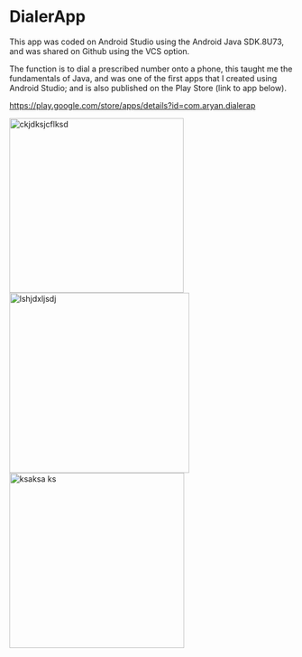# DialerApp

This app was coded on Android Studio using the Android Java SDK.8U73, and was shared on Github using the VCS option. 

The function is to dial a prescribed number onto a phone, this taught me the fundamentals of Java, and was one of the first apps that I created using Android Studio; and is also published on the Play Store (link to app below).

https://play.google.com/store/apps/details?id=com.aryan.dialerap

<img width="309" alt="ckjdksjcflksd" src="https://cloud.githubusercontent.com/assets/16159880/13413242/1aa8f96a-df17-11e5-87b3-e18146c3d34b.PNG">
<img width="319" alt="lshjdxljsdj" src="https://cloud.githubusercontent.com/assets/16159880/13413271/4a642a3a-df17-11e5-92b0-de17d5335226.PNG"><img width="310" alt="ksaksa ks" src="https://cloud.githubusercontent.com/assets/16159880/13413265/3c945452-df17-11e5-8392-d0a75ca630a8.PNG">

